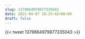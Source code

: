 ```yaml
---
slug: 1379864979877335043
date: 2021-04-07 18:33:42+00:00
draft: false
---
```


{{< tweet 1379864979877335043 >}}
